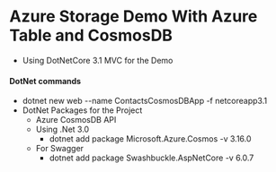 # Azure Storage Demo With Azure Table and CosmosDB

- Using DotNetCore 3.1 MVC for the Demo

#### DotNet commands

- dotnet new web --name ContactsCosmosDBApp -f netcoreapp3.1
- DotNet Packages for the Project
  - Azure CosmosDB API
  - Using .Net 3.0
    - dotnet add package Microsoft.Azure.Cosmos -v 3.16.0
  - For Swagger
    - dotnet add package Swashbuckle.AspNetCore -v 6.0.7
